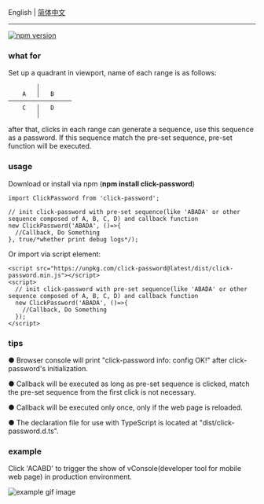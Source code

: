 English | [简体中文](https://github.com/congzhou09/click-password/blob/HEAD/README_CN.md)

---

[![npm version](https://badge.fury.io/js/click-password.svg)](https://badge.fury.io/js/click-password)

### what for

Set up a quadrant in viewport, name of each range is as follows:

```
        │
    A   │   B
──────────────────
    C   │   D
        │
```

after that, clicks in each range can generate a sequence, use this sequence as a password.
If this sequence match the pre-set sequence, pre-set function will be executed.

### usage

Download or install via npm (**npm install click-password**)

```
import ClickPassword from 'click-password';

// init click-password with pre-set sequence(like 'ABADA' or other sequence composed of A, B, C, D) and callback function
new ClickPassword('ABADA', ()=>{
  //Callback, Do Something
}, true/*whether print debug logs*/);
```

Or import via script element:

```
<script src="https://unpkg.com/click-password@latest/dist/click-password.min.js"></script>
<script>
  // init click-password with pre-set sequence(like 'ABADA' or other sequence composed of A, B, C, D) and callback function
  new ClickPassword('ABADA', ()=>{
    //Callback, Do Something
  });
</script>
```

### tips

● Browser console will print "click-password info: config OK!" after click-password's initialization.

● Callback will be executed as long as pre-set sequence is clicked, match the pre-set sequence from the first click is not necessary.

● Callback will be executed only once, only if the web page is reloaded.

● The declaration file for use with TypeScript is located at "dist/click-password.d.ts".

### example

Click 'ACABD' to trigger the show of vConsole(developer tool for mobile web page) in production environment.

![example gif image](https://congzhou09.github.io/click-password/snapshot/trigger_vconsole.gif)
